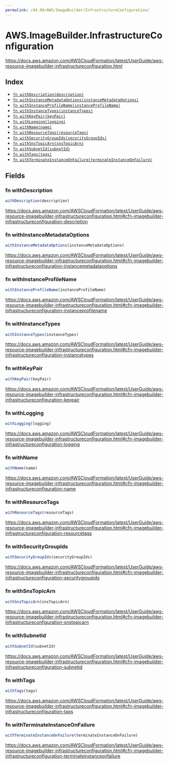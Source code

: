 ```yaml
---
permalink: /44.00/AWS/ImageBuilder/InfrastructureConfiguration/
---
```


# AWS.ImageBuilder.InfrastructureConfiguration

https://docs.aws.amazon.com/AWSCloudFormation/latest/UserGuide/aws-resource-imagebuilder-infrastructureconfiguration.html

## Index

* [`fn withDescription(description)`](#fn-withdescription)
* [`fn withInstanceMetadataOptions(instanceMetadataOptions)`](#fn-withinstancemetadataoptions)
* [`fn withInstanceProfileName(instanceProfileName)`](#fn-withinstanceprofilename)
* [`fn withInstanceTypes(instanceTypes)`](#fn-withinstancetypes)
* [`fn withKeyPair(keyPair)`](#fn-withkeypair)
* [`fn withLogging(logging)`](#fn-withlogging)
* [`fn withName(name)`](#fn-withname)
* [`fn withResourceTags(resourceTags)`](#fn-withresourcetags)
* [`fn withSecurityGroupIds(securityGroupIds)`](#fn-withsecuritygroupids)
* [`fn withSnsTopicArn(snsTopicArn)`](#fn-withsnstopicarn)
* [`fn withSubnetId(subnetId)`](#fn-withsubnetid)
* [`fn withTags(tags)`](#fn-withtags)
* [`fn withTerminateInstanceOnFailure(terminateInstanceOnFailure)`](#fn-withterminateinstanceonfailure)

## Fields

### fn withDescription

```ts
withDescription(description)
```

https://docs.aws.amazon.com/AWSCloudFormation/latest/UserGuide/aws-resource-imagebuilder-infrastructureconfiguration.html#cfn-imagebuilder-infrastructureconfiguration-description

### fn withInstanceMetadataOptions

```ts
withInstanceMetadataOptions(instanceMetadataOptions)
```

https://docs.aws.amazon.com/AWSCloudFormation/latest/UserGuide/aws-resource-imagebuilder-infrastructureconfiguration.html#cfn-imagebuilder-infrastructureconfiguration-instancemetadataoptions

### fn withInstanceProfileName

```ts
withInstanceProfileName(instanceProfileName)
```

https://docs.aws.amazon.com/AWSCloudFormation/latest/UserGuide/aws-resource-imagebuilder-infrastructureconfiguration.html#cfn-imagebuilder-infrastructureconfiguration-instanceprofilename

### fn withInstanceTypes

```ts
withInstanceTypes(instanceTypes)
```

https://docs.aws.amazon.com/AWSCloudFormation/latest/UserGuide/aws-resource-imagebuilder-infrastructureconfiguration.html#cfn-imagebuilder-infrastructureconfiguration-instancetypes

### fn withKeyPair

```ts
withKeyPair(keyPair)
```

https://docs.aws.amazon.com/AWSCloudFormation/latest/UserGuide/aws-resource-imagebuilder-infrastructureconfiguration.html#cfn-imagebuilder-infrastructureconfiguration-keypair

### fn withLogging

```ts
withLogging(logging)
```

https://docs.aws.amazon.com/AWSCloudFormation/latest/UserGuide/aws-resource-imagebuilder-infrastructureconfiguration.html#cfn-imagebuilder-infrastructureconfiguration-logging

### fn withName

```ts
withName(name)
```

https://docs.aws.amazon.com/AWSCloudFormation/latest/UserGuide/aws-resource-imagebuilder-infrastructureconfiguration.html#cfn-imagebuilder-infrastructureconfiguration-name

### fn withResourceTags

```ts
withResourceTags(resourceTags)
```

https://docs.aws.amazon.com/AWSCloudFormation/latest/UserGuide/aws-resource-imagebuilder-infrastructureconfiguration.html#cfn-imagebuilder-infrastructureconfiguration-resourcetags

### fn withSecurityGroupIds

```ts
withSecurityGroupIds(securityGroupIds)
```

https://docs.aws.amazon.com/AWSCloudFormation/latest/UserGuide/aws-resource-imagebuilder-infrastructureconfiguration.html#cfn-imagebuilder-infrastructureconfiguration-securitygroupids

### fn withSnsTopicArn

```ts
withSnsTopicArn(snsTopicArn)
```

https://docs.aws.amazon.com/AWSCloudFormation/latest/UserGuide/aws-resource-imagebuilder-infrastructureconfiguration.html#cfn-imagebuilder-infrastructureconfiguration-snstopicarn

### fn withSubnetId

```ts
withSubnetId(subnetId)
```

https://docs.aws.amazon.com/AWSCloudFormation/latest/UserGuide/aws-resource-imagebuilder-infrastructureconfiguration.html#cfn-imagebuilder-infrastructureconfiguration-subnetid

### fn withTags

```ts
withTags(tags)
```

https://docs.aws.amazon.com/AWSCloudFormation/latest/UserGuide/aws-resource-imagebuilder-infrastructureconfiguration.html#cfn-imagebuilder-infrastructureconfiguration-tags

### fn withTerminateInstanceOnFailure

```ts
withTerminateInstanceOnFailure(terminateInstanceOnFailure)
```

https://docs.aws.amazon.com/AWSCloudFormation/latest/UserGuide/aws-resource-imagebuilder-infrastructureconfiguration.html#cfn-imagebuilder-infrastructureconfiguration-terminateinstanceonfailure